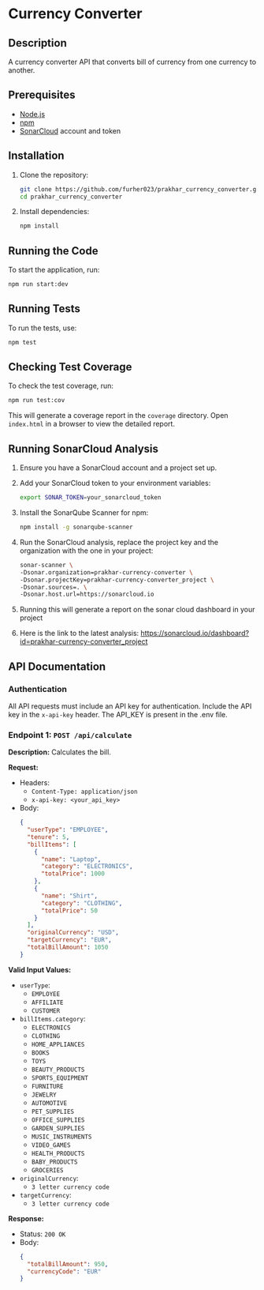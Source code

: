 # Currency Converter

## Description
A currency converter API that converts bill of currency from one currency to another.

## Prerequisites
- [Node.js](https://nodejs.org/)
- [npm](https://www.npmjs.com/)
- [SonarCloud](https://sonarcloud.io/) account and token

## Installation
1. Clone the repository:
    ```sh
    git clone https://github.com/furher023/prakhar_currency_converter.git
    cd prakhar_currency_converter
    ```

2. Install dependencies:
    ```sh
    npm install
    ```

## Running the Code
To start the application, run:
```sh
npm run start:dev
```

## Running Tests
To run the tests, use:
```sh
npm test
```

## Checking Test Coverage
To check the test coverage, run:
```sh
npm run test:cov
```

This will generate a coverage report in the `coverage` directory. Open `index.html` in a browser to view the detailed report.

## Running SonarCloud Analysis
1. Ensure you have a SonarCloud account and a project set up.
2. Add your SonarCloud token to your environment variables:
    ```sh
    export SONAR_TOKEN=your_sonarcloud_token
    ```
3. Install the SonarQube Scanner for npm:
    ```sh
    npm install -g sonarqube-scanner
    ```
4. Run the SonarCloud analysis, replace the project key and the organization with the one in your project:
    ```sh
    sonar-scanner \
    -Dsonar.organization=prakhar-currency-converter \
    -Dsonar.projectKey=prakhar-currency-converter_project \
    -Dsonar.sources=. \
    -Dsonar.host.url=https://sonarcloud.io 
    ```
5. Running this will generate a report on the sonar cloud dashboard in your project

6. Here is the link to the latest analysis: https://sonarcloud.io/dashboard?id=prakhar-currency-converter_project

## API Documentation

### Authentication
All API requests must include an API key for authentication. Include the API key in the `x-api-key` header. The API_KEY is present in the .env file.

### Endpoint 1: `POST /api/calculate`
**Description:** Calculates the bill.

**Request:**
- Headers: 
  - `Content-Type: application/json`
  - `x-api-key: <your_api_key>`
- Body:
  ```json
  {
    "userType": "EMPLOYEE",
    "tenure": 5,
    "billItems": [
      {
        "name": "Laptop",
        "category": "ELECTRONICS",
        "totalPrice": 1000
      },
      {
        "name": "Shirt",
        "category": "CLOTHING",
        "totalPrice": 50
      }
    ],
    "originalCurrency": "USD",
    "targetCurrency": "EUR",
    "totalBillAmount": 1050
  }
  ```
**Valid Input Values:**
- `userType`: 
  - `EMPLOYEE`
  - `AFFILIATE`
  - `CUSTOMER`
- `billItems.category`: 
  - `ELECTRONICS`
  - `CLOTHING`
  - `HOME_APPLIANCES`
  - `BOOKS`
  - `TOYS`
  - `BEAUTY_PRODUCTS`
  - `SPORTS_EQUIPMENT`
  - `FURNITURE`
  - `JEWELRY`
  - `AUTOMOTIVE`
  - `PET_SUPPLIES`
  - `OFFICE_SUPPLIES`
  - `GARDEN_SUPPLIES`
  - `MUSIC_INSTRUMENTS`
  - `VIDEO_GAMES`
  - `HEALTH_PRODUCTS`
  - `BABY_PRODUCTS`
  - `GROCERIES`
- `originalCurrency`: 
  - `3 letter currency code`
- `targetCurrency`: 
  - `3 letter currency code`

**Response:**
- Status: `200 OK`
- Body:
  ```json
  {
    "totalBillAmount": 950,
    "currencyCode": "EUR"
  }
  ```